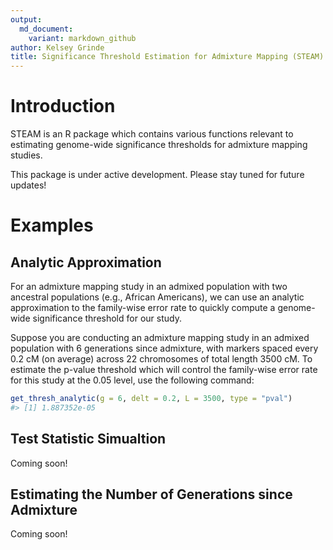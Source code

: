 ```yaml
---
output:
  md_document:
    variant: markdown_github
author: Kelsey Grinde
title: Significance Threshold Estimation for Admixture Mapping (STEAM)
---
```


<!-- README.md is generated from README.Rmd. Please edit that file -->



# Introduction

STEAM is an R package which contains various functions relevant to estimating genome-wide significance thresholds for admixture mapping studies. 

This package is under active development. Please stay tuned for future updates!

# Examples

## Analytic Approximation

For an admixture mapping study in an admixed population with two ancestral populations (e.g., African Americans), we can use an analytic approximation to the family-wise error rate to quickly compute a genome-wide significance threshold for our study. 

Suppose you are conducting an admixture mapping study in an admixed population with 6 generations since admixture, with markers spaced every 0.2 cM (on average) across 22 chromosomes of total length 3500 cM. To estimate the p-value threshold which will control the family-wise error rate for this study at the 0.05 level, use the following command:


```r
get_thresh_analytic(g = 6, delt = 0.2, L = 3500, type = "pval")
#> [1] 1.887352e-05
```

## Test Statistic Simualtion

Coming soon!

## Estimating the Number of Generations since Admixture

Coming soon!
